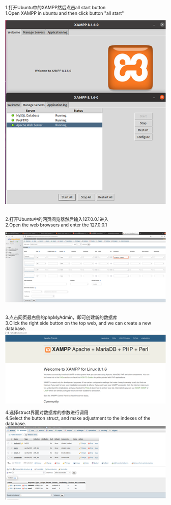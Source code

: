 1.打开Ubuntu中的XAMPP然后点击all start button  
1.Open XAMPP in ubuntu and then click button "all start"  

![1.1](https://github.com/knightsummon/XAMPP-learning/blob/main/Photoes/Snipaste_2022-09-16_13-00-53.png)  
<br/>  
2.打开Ubuntu中的网页阅览器然后输入127.0.0.1进入  
2.Open the web browsers and enter the 127.0.0.1  

![1.2](https://github.com/knightsummon/XAMPP-learning/blob/main/Photoes/Snipaste_2022-09-16_13-01-38.png)  
<br/>  
3.点击网页最右侧的phpMyAdmin，即可创建新的数据库  
3.Click the right side button on the top web, and we can create a new database.  
![1.3](https://github.com/knightsummon/XAMPP-learning/blob/main/Photoes/Snipaste_2022-09-16_13-15-28.png)  
  
4.选择struct界面对数据库的参数进行调用  
4.Select the button struct, and make adjustment to the indexes of the database.  
![1.4](https://github.com/knightsummon/XAMPP-learning/blob/main/Photoes/Snipaste_2022-09-16_13-39-34.png)  
